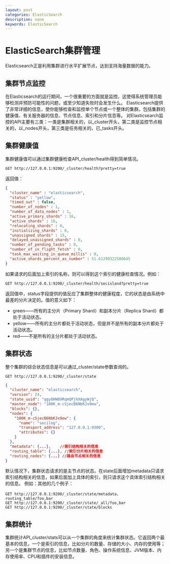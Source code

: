 ```yaml
---
layout: post
categories: ElasticSearch
description: none
keywords: ElasticSearch
---
```

# ElasticSearch集群管理
Elasticsearch正是利用集群进行水平扩展节点，达到支持海量数据的能力。

## 集群节点监控
在Elasticsearch的运行期间，一个很重要的方面就是监控。这使得系统管理员能够检测并预防可能性的问题，或至少知道失败时会发生什么。
Elasticsearch提供了非常详细的信息，使你能够检查和监控单个节点或一个整体的集群。包括集群的健康值、有关服务器的信息、节点信息、索引和分片信息等。
对Elasticsearch监控的API主要有三类：一类是集群相关的，以_cluster开头，第二类是监控节点相关的，以_nodes开头，第三类是任务相关的，已_tasks开头。

## 集群健康值
集群健康值可以通过集群健康检查API_cluster/health得到简单情况。
```shell
GET http://127.0.0.1:9200/_cluster/health?pretty=true
```
返回值：
```json
{
  "cluster_name" : "elasticsearch",
  "status" : "yellow",
  "timed_out" : false,
  "number_of_nodes" : 1,
  "number_of_data_nodes" : 1,
  "active_primary_shards" : 16,
  "active_shards" : 16,
  "relocating_shards" : 0,
  "initializing_shards" : 0,
  "unassigned_shards" : 15,
  "delayed_unassigned_shards" : 0,
  "number_of_pending_tasks" : 0,
  "number_of_in_flight_fetch" : 0,
  "task_max_waiting_in_queue_millis" : 0,
  "active_shards_percent_as_number" : 51.61290322580645
}
```
如果请求的后面加上索引的名称，则可以得到这个索引的健康检查情况。例如：
```shell
GET http://127.0.0.1:9200/_cluster/health/secisland?pretty=true
```
返回值中，status字段提供的值反应了集群整体的健康程度，它的状态是由系统中最差的分片决定的。值的意义如下：
- green——所有的主分片（Primary Shard）和副本分片（Replica Shard）都处于活动状态。
- yellow——所有的主分片都处于活动状态，但是并不是所有的副本分片都处于活动状态。
- red——不是所有的主分片都处于活动状态。

## 集群状态
整个集群的综合状态信息是可以通过_cluster/state参数查询的。
```shell
GET http://127.0.0.1:9200/_cluster/state
```

```json
{
  "cluster_name": "elasticsearch",
  "version": 24,
  "state_uuid": "qgy8HW89RqmQPjhXAgyWjQ",
  "master_node": "100K_m-cSjecB6NbKJx9ew",
  "blocks": {},
  "nodes": {
    "100K_m-cSjecB6NbKJx9ew": {
      "name": "secilog",
      "transport_address": "127.0.0.1:9300",
      "attributes": {}
    }
  },
  "metadata": {...},    //索引结构相关的信息
  "routing_table": {...}, //索引分片相关的信息
  "routing_nodes": {...} //路由节点相关的信息
}
```
默认情况下，集群状态请求的是主节点的状态。在state后面增加metadata只请求索引结构相关的信息，如果后面加上具体的索引，则只请求这个具体索引结构相关的信息。
例如：其他的几个例子：
```shell
GET http://127.0.0.1:9200/_cluster/state/metadata，routing_table/foo,bar
GET http://127.0.0.1:9200/_cluster/state/_all/foo,bar
GET http://127.0.0.1:9200/_cluster/state/blocks
```

## 集群统计
集群统计API_cluster/stats可以从一个集群的角度来统计集群状态。它返回两个最基本的信息，一个是索引的信息，比如分片的数量、存储的大小、内存的使用等；另一个是集群节点的信息，比如节点数量、角色、操作系统信息、JVM版本、内存使用率、CPU和插件的安装信息。

























